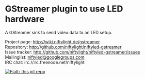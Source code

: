 GStreamer plugin to use LED hardware
====================================

A GStreamer sink to send video data to an LED setup.



Project page:	http://wiki.niftylight.de/gstreamer  
Repository:	http://github.com/niftylight/niftyled-gstreamer  
Issue tracker:	http://github.com/niftylight/niftyled-gstreamer/issues  
Mailinglist:	niftyled@googlegroups.com  
IRC chat:	irc://irc.freenode.net/niftylight   

[![Flattr this git repo](http://api.flattr.com/button/flattr-badge-large.png)](https://flattr.com/thing/1345750/niftyled)
